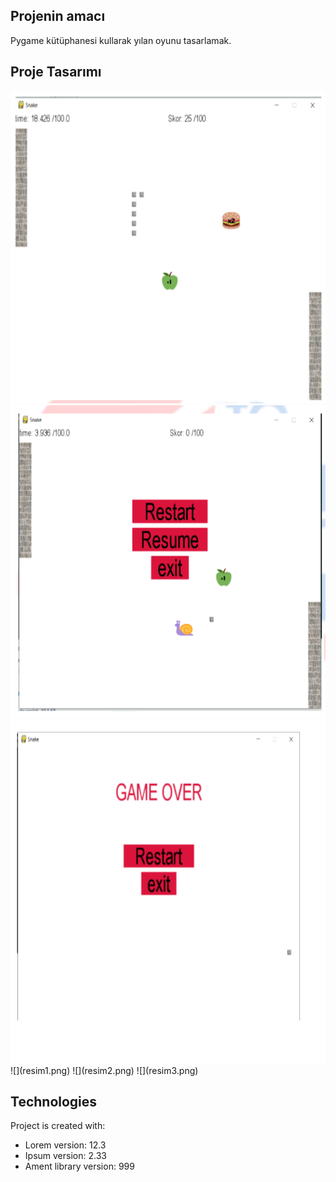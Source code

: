 
## Projenin amacı
Pygame kütüphanesi kullarak yılan oyunu tasarlamak.

## Proje Tasarımı 
<img src="resim1.png" width="700" height="500" >
<img src="resim2.png" width="700" height="500" >
<img src="resim3.png" width="750" height="550" >
![](resim1.png)
![](resim2.png)
![](resim3.png)


	
## Technologies
Project is created with:
* Lorem version: 12.3
* Ipsum version: 2.33
* Ament library version: 999
